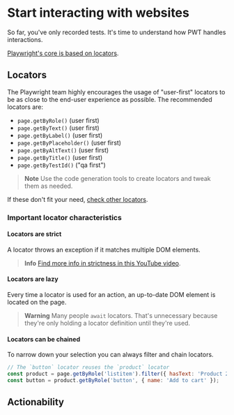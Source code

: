 # Start interacting with websites

So far, you've only recorded tests. It's time to understand how PWT handles interactions.

[Playwright's core is based on locators](https://playwright.dev/docs/locators).

## Locators

The Playwright team highly encourages the usage of "user-first" locators to be as close to the end-user experience as possible. The recommended locators are:

- `page.getByRole()` (user first)
- `page.getByText()` (user first)
- `page.getByLabel()` (user first)
- `page.getByPlaceholder()` (user first)
- `page.getByAltText()` (user first)
- `page.getByTitle()` (user first)
- `page.getByTestId()` ("qa first")

> **Note**
> Use the code generation tools to create locators and tweak them as needed.

If these don't fit your need, [check other locators](https://playwright.dev/docs/other-locators).

### Important locator characteristics

#### Locators are strict

A locator throws an exception if it matches multiple DOM elements.

> **Info**
> [Find more info in strictness in this YouTube video](https://www.youtube.com/watch?v=SMFuzmxxy8o&list=PLMZDRUOi3a8NtMq3PUS5iJc2pee38rurc).

#### Locators are lazy

Every time a locator is used for an action, an up-to-date DOM element is located on the page.

> **Warning**
> Many people `await` locators. That's unnecessary because they're only holding a locator definition until they're used.

#### Locators can be chained

To narrow down your selection you can always filter and chain locators.

```javascript
// The `button` locator reuses the `product` locator
const product = page.getByRole('listitem').filter({ hasText: 'Product 2' });
const button = product.getByRole('button', { name: 'Add to cart' });
```

## Actionability

